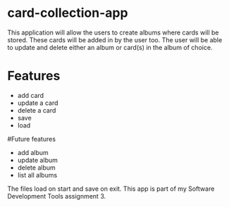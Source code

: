 # card-collection-app

This application will allow the users to create albums where cards will be stored.
These cards will be added in by the user too.
The user will be able to update and delete either an album or card(s) in the album of choice.

# Features 
- add card
- update a card
- delete a card
- save 
- load

#Future features
- add album
- update album
- delete album
- list all albums

The files load on start and save on exit.
This app is part of my Software Development Tools assignment 3.
